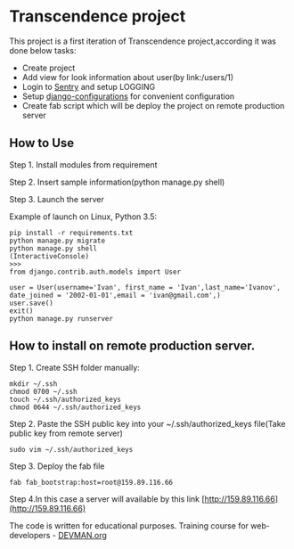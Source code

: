 # Transcendence project

This project is a first iteration of Transcendence project,according it was done below tasks:

- Create project
- Add view for look information about user(by link:/users/1)
- Login to [Sentry](https://sentry.io/) and setup LOGGING
- Setup [django-configurations](https://github.com/jazzband/django-configurations) for convenient configuration
- Create fab script which will be deploy the project on remote production server


## How to Use

Step 1. Install modules from requirement 

Step 2. Insert sample information(python manage.py shell)

Step 3. Launch the server 

Example of  launch on Linux, Python 3.5:

```
pip install -r requirements.txt
python manage.py migrate
python manage.py shell
(InteractiveConsole)
>>>
from django.contrib.auth.models import User

user = User(username='Ivan', first_name = 'Ivan',last_name='Ivanov', 
date_joined = '2002-01-01',email = 'ivan@gmail.com',)
user.save()
exit()
python manage.py runserver

```
## How to install on remote production server.

Step 1. Create SSH folder manually:

```
mkdir ~/.ssh
chmod 0700 ~/.ssh
touch ~/.ssh/authorized_keys
chmod 0644 ~/.ssh/authorized_keys

```

Step 2. Paste the SSH public key into your ~/.ssh/authorized_keys file(Take public key from remote server)

```
sudo vim ~/.ssh/authorized_keys

```
Step 3. Deploy the fab file

```
fab fab_bootstrap:host=root@159.89.116.66

```
Step 4.In this case a server will available by this link  [http://159.89.116.66](http://159.89.116.66)

The code is written for educational purposes. Training course for web-developers - [DEVMAN.org](https://devman.org)

